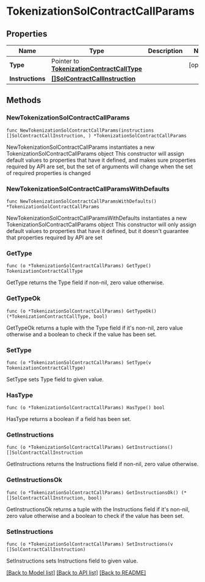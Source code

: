 # TokenizationSolContractCallParams

## Properties

Name | Type | Description | Notes
------------ | ------------- | ------------- | -------------
**Type** | Pointer to [**TokenizationContractCallType**](TokenizationContractCallType.md) |  | [optional] 
**Instructions** | [**[]SolContractCallInstruction**](SolContractCallInstruction.md) |  | 

## Methods

### NewTokenizationSolContractCallParams

`func NewTokenizationSolContractCallParams(instructions []SolContractCallInstruction, ) *TokenizationSolContractCallParams`

NewTokenizationSolContractCallParams instantiates a new TokenizationSolContractCallParams object
This constructor will assign default values to properties that have it defined,
and makes sure properties required by API are set, but the set of arguments
will change when the set of required properties is changed

### NewTokenizationSolContractCallParamsWithDefaults

`func NewTokenizationSolContractCallParamsWithDefaults() *TokenizationSolContractCallParams`

NewTokenizationSolContractCallParamsWithDefaults instantiates a new TokenizationSolContractCallParams object
This constructor will only assign default values to properties that have it defined,
but it doesn't guarantee that properties required by API are set

### GetType

`func (o *TokenizationSolContractCallParams) GetType() TokenizationContractCallType`

GetType returns the Type field if non-nil, zero value otherwise.

### GetTypeOk

`func (o *TokenizationSolContractCallParams) GetTypeOk() (*TokenizationContractCallType, bool)`

GetTypeOk returns a tuple with the Type field if it's non-nil, zero value otherwise
and a boolean to check if the value has been set.

### SetType

`func (o *TokenizationSolContractCallParams) SetType(v TokenizationContractCallType)`

SetType sets Type field to given value.

### HasType

`func (o *TokenizationSolContractCallParams) HasType() bool`

HasType returns a boolean if a field has been set.

### GetInstructions

`func (o *TokenizationSolContractCallParams) GetInstructions() []SolContractCallInstruction`

GetInstructions returns the Instructions field if non-nil, zero value otherwise.

### GetInstructionsOk

`func (o *TokenizationSolContractCallParams) GetInstructionsOk() (*[]SolContractCallInstruction, bool)`

GetInstructionsOk returns a tuple with the Instructions field if it's non-nil, zero value otherwise
and a boolean to check if the value has been set.

### SetInstructions

`func (o *TokenizationSolContractCallParams) SetInstructions(v []SolContractCallInstruction)`

SetInstructions sets Instructions field to given value.



[[Back to Model list]](../README.md#documentation-for-models) [[Back to API list]](../README.md#documentation-for-api-endpoints) [[Back to README]](../README.md)


